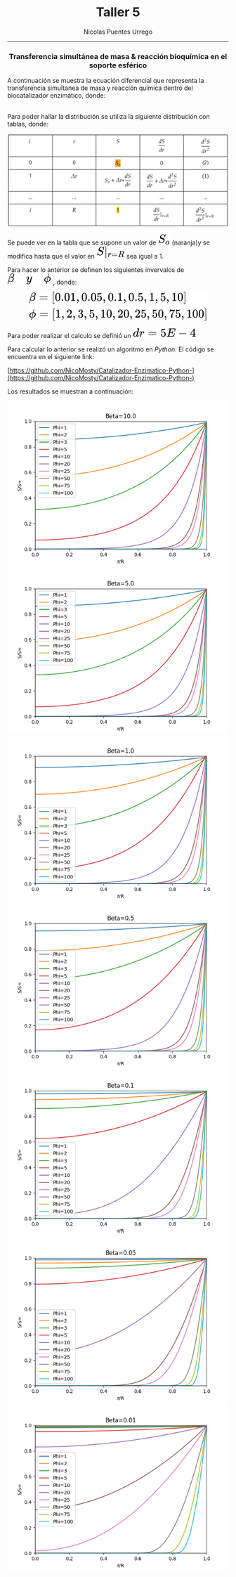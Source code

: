 <h1 align="center">Taller 5</h1>
<p align="center">Nicolas Puentes Urrego</p>

---

<h3 align="center">Transferencia simultánea de masa & reacción bioquímica en el soporte esférico</h1>
A continuación se muestra la ecuación diferencial que representa la transferencia simultanea de masa y reacción química dentro del biocatalizador enzimático, donde:

<!-- $$
\begin{equation}\tag{1}
\frac{d^{2} S}{dr^{2}} +\frac{dS}{dr}\frac{2}{r} -\phi ^{2}\frac{\beta *S}{\beta +S} =0
\end{equation}
$$ --> 
<div align="center"><img style="background: white;" src="svg\BmqQnjNriH.svg"></div>

Para poder hallar la distribución se utiliza la siguiente distribución con tablas, donde: 
<div align="center"><img style="background: white;" src="svg\Screenshot_1.png"></div>

Se puede ver en la tabla que se supone un valor de <span align="center"><img style="background: white;" src="svg\qll8hwB79R.svg"></span> (naranja)y se modifica hasta que el valor en <span align="center"><img style="background: white;" src="svg\24HlDziO7A.svg"></span> sea igual a 1.

Para hacer lo anterior se definen los siguientes invervalos de <span align="center"><img style="background: white;" src="svg\NG6Wf3CbzN.svg"></span> , donde:

<div align="center"><img style="background: white;" src="svg\XJB38zhhJI.svg"></div>

Para poder realizar el calculo se definió un <span align="center"><img style="background: white;" src="svg\WrAgk89JJb.svg"></span>

Para calcular lo anterior se realizó un algoritmo en *Python*. El código se
encuentra en el siguiente link:

[https://github.com/NicoMosty/Catalizador-Enzimatico-Python-](https://github.com/NicoMosty/Catalizador-Enzimatico-Python-)

Los resultados se muestran a continuación:

![beta=10](Images/Beta-10.0.png)
![beta=10](Images/Beta-5.0.png)
![beta=10](Images/Beta-1.0.png)
![beta=10](Images/Beta-0.5.png)
![beta=10](Images/Beta-0.1.png)
![beta=10](Images/Beta-0.05.png)
![beta=10](Images/Beta-0.01.png)